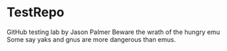 # TestRepo
GitHub testing lab by Jason Palmer
Beware the wrath of the hungry emu
Some say yaks and gnus are more dangerous than emus.
